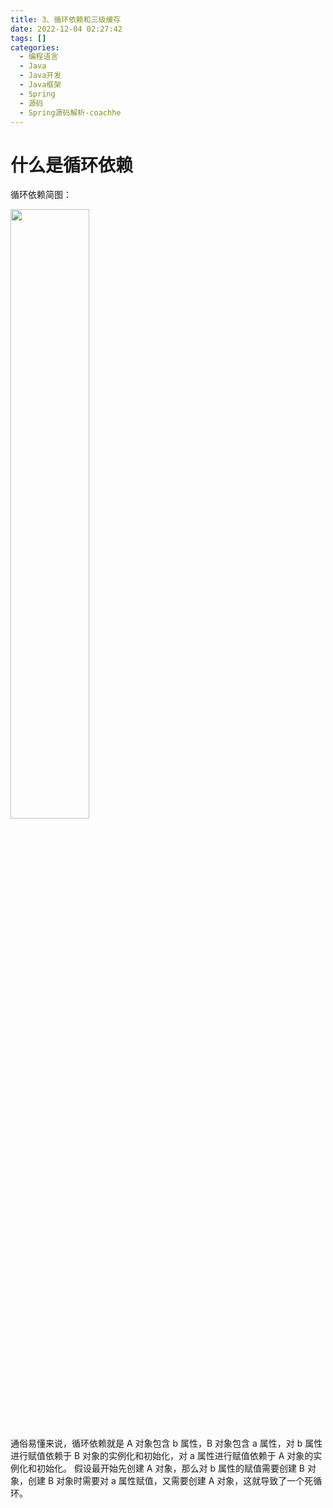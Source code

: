 ```yaml
---
title: 3、循环依赖和三级缓存  
date: 2022-12-04 02:27:42  
tags: []  
categories:
  - 编程语言
  - Java
  - Java开发
  - Java框架
  - Spring
  - 源码
  - Spring源码解析-coachhe
---
```

# 什么是循环依赖
循环依赖简图：

<img src="https://coachhe-1305181419.cos.ap-guangzhou.myqcloud.com/程序员/工具/git/20211221011419.png" width = "50%" />

通俗易懂来说，循环依赖就是 A 对象包含 b 属性，B 对象包含 a 属性，对 b 属性进行赋值依赖于 B 对象的实例化和初始化，对 a 属性进行赋值依赖于 A 对象的实例化和初始化。
假设最开始先创建 A 对象，那么对 b 属性的赋值需要创建 B 对象，创建 B 对象时需要对 a 属性赋值，又需要创建 A 对象，这就导致了一个死循环。

